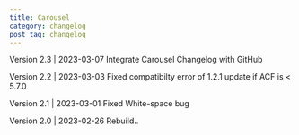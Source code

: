 ```yaml
---
title: Carousel
category: changelog
post_tag: changelog
---
```

Version 2.3 | 2023-03-07
Integrate Carousel Changelog with GitHub

Version 2.2 | 2023-03-03 
Fixed compatibilty error of 1.2.1 update if ACF is < 5.7.0  

Version 2.1 | 2023-03-01 
Fixed White-space bug  

Version 2.0 | 2023-02-26
Rebuild..
